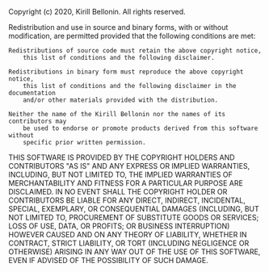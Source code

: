 Copyright (c) 2020, Kirill Bellonin.
All rights reserved.

Redistribution and use in source and binary forms, with or without modification, 
    are permitted provided that the following conditions are met:

    Redistributions of source code must retain the above copyright notice, 
        this list of conditions and the following disclaimer.
    
    Redistributions in binary form must reproduce the above copyright notice, 
        this list of conditions and the following disclaimer in the documentation 
        and/or other materials provided with the distribution.
    
    Neither the name of the Kirill Bellonin nor the names of its contributors may 
        be used to endorse or promote products derived from this software without 
        specific prior written permission.

THIS SOFTWARE IS PROVIDED BY THE COPYRIGHT HOLDERS AND CONTRIBUTORS "AS IS" AND 
ANY EXPRESS OR IMPLIED WARRANTIES, INCLUDING, BUT NOT LIMITED TO, THE IMPLIED 
WARRANTIES OF MERCHANTABILITY AND FITNESS FOR A PARTICULAR PURPOSE ARE DISCLAIMED. 
IN NO EVENT SHALL THE COPYRIGHT HOLDER OR CONTRIBUTORS BE LIABLE FOR ANY DIRECT, 
INDIRECT, INCIDENTAL, SPECIAL, EXEMPLARY, OR CONSEQUENTIAL DAMAGES (INCLUDING, 
BUT NOT LIMITED TO, PROCUREMENT OF SUBSTITUTE GOODS OR SERVICES; LOSS OF USE, DATA, 
OR PROFITS; OR BUSINESS INTERRUPTION) HOWEVER CAUSED AND ON ANY THEORY OF LIABILITY, 
WHETHER IN CONTRACT, STRICT LIABILITY, OR TORT (INCLUDING NEGLIGENCE OR OTHERWISE) 
ARISING IN ANY WAY OUT OF THE USE OF THIS SOFTWARE, EVEN IF ADVISED OF THE POSSIBILITY 
OF SUCH DAMAGE.